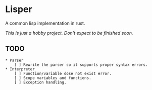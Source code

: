 # Lisper

A common lisp implementation in rust.

*This is just a hobby project. Don't expect to be finished soon.*

## TODO

    * Parser
        [ ] Rewrite the parser so it supports proper syntax errors.
    * Interpreter
        [ ] Function/variable dose not exist error.
        [ ] Scope variables and functions.
        [ ] Exception handling.

